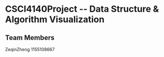 # CSCI4140Project -- Data Structure & Algorithm Visualization

## Team Members
ZeqinZheng 1155108667


